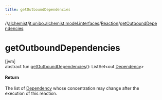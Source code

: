 ```yaml
---
title: getOutboundDependencies
---
```

//[alchemist](../../../index.html)/[it.unibo.alchemist.model.interfaces](../index.html)/[Reaction](index.html)/[getOutboundDependencies](get-outbound-dependencies.html)



# getOutboundDependencies



[jvm]\
abstract fun [getOutboundDependencies](get-outbound-dependencies.html)(): ListSet<out [Dependency](../-dependency/index.html)>



#### Return



The list of [Dependency](../-dependency/index.html) whose concentration may change after the execution of this reaction.




